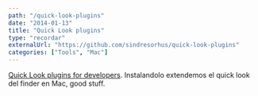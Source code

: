 ```yaml
---
path: "/quick-look-plugins"
date: "2014-01-13"
title: "Quick Look plugins"
type: "recordar"
externalUrl: "https://github.com/sindresorhus/quick-look-plugins"
categories: ["Tools", "Mac"]
---
```


[Quick Look plugins for developers](https://github.com/sindresorhus/quick-look-plugins). Instalandolo extendemos el quick look del finder en Mac, good stuff.
